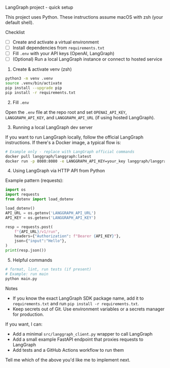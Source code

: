 LangGraph project - quick setup

This project uses Python. These instructions assume macOS with zsh (your default shell).

Checklist
- [ ] Create and activate a virtual environment
- [ ] Install dependencies from `requirements.txt`
- [ ] Fill `.env` with your API keys (OpenAI, LangGraph)
- [ ] (Optional) Run a local LangGraph instance or connect to hosted service

1) Create & activate venv (zsh)

```zsh
python3 -m venv .venv
source .venv/bin/activate
pip install --upgrade pip
pip install -r requirements.txt
```

2) Fill `.env`

Open the `.env` file at the repo root and set `OPENAI_API_KEY`, `LANGGRAPH_API_KEY`, and `LANGGRAPH_API_URL` (if using hosted LangGraph).

3) Running a local LangGraph dev server

If you want to run LangGraph locally, follow the official LangGraph instructions. If there's a Docker image, a typical flow is:

```zsh
# Example only - replace with LangGraph official commands
docker pull langgraph/langgraph:latest
docker run -p 8080:8080 -e LANGGRAPH_API_KEY=your_key langgraph/langgraph:latest
```

4) Using LangGraph via HTTP API from Python

Example pattern (requests):

```python
import os
import requests
from dotenv import load_dotenv

load_dotenv()
API_URL = os.getenv('LANGGRAPH_API_URL')
API_KEY = os.getenv('LANGGRAPH_API_KEY')

resp = requests.post(
    f"{API_URL}/v1/run",
    headers={"Authorization": f"Bearer {API_KEY}"},
    json={"input":"Hello"},
)
print(resp.json())
```

5) Helpful commands

```zsh
# format, lint, run tests (if present)
# Example: run main
python main.py
```

Notes
- If you know the exact LangGraph SDK package name, add it to `requirements.txt` and run `pip install -r requirements.txt`.
- Keep secrets out of Git. Use environment variables or a secrets manager for production.

If you want, I can:
- Add a minimal `src/langgraph_client.py` wrapper to call LangGraph
- Add a small example FastAPI endpoint that proxies requests to LangGraph
- Add tests and a GitHub Actions workflow to run them

Tell me which of the above you'd like me to implement next.
